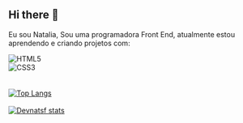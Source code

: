 ## Hi there 👋

Eu sou Natalia, Sou uma programadora Front End, atualmente estou aprendendo e criando projetos com:

 ![HTML5](https://img.shields.io/badge/html5-%23E34F26.svg?style=for-the-badge&logo=html5&logoColor=white) 
<br>
 ![CSS3](https://img.shields.io/badge/css3-%231572B6.svg?style=for-the-badge&logo=css3&logoColor=white)
<br>
<br>
<br>
[![Top Langs](https://github-readme-stats.vercel.app/api/top-langs/?username=Devnatsf)](https://github.com/anuraghazra/github-readme-stats)
<br>
<br>
[![Devnatsf stats](https://github-readme-stats.vercel.app/api?username=Devnatsf)](https://github.com/anuraghazra/github-readme-stats)
